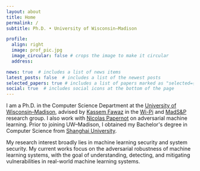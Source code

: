 ```yaml
---
layout: about
title: Home
permalink: /
subtitle: Ph.D. • University of Wisconsin–Madison

profile:
  align: right
  image: prof_pic.jpg
  image_circular: false # crops the image to make it circular
  address: 

news: true  # includes a list of news items
latest_posts: false  # includes a list of the newest posts
selected_papers: true # includes a list of papers marked as "selected={true}"
social: true  # includes social icons at the bottom of the page
---
```


I am a Ph.D. in the Computer Science Department at the [University of Wisconsin–Madison](https://wisc.edu/), advised by [Kassem Fawaz](https://kassemfawaz.com/) in the [Wi-Pi](https://wiscprivacy.com/) and [MadS&P](https://madsp.cs.wisc.edu/) research group. I also work with [Nicolas Papernot](https://www.papernot.fr/) on adversarial machine learning. Prior to joining UW–Madison, I obtained my Bachelor's degree in Computer Science from [Shanghai University](https://www.shu.edu.cn/).

My research interest broadly lies in machine learning security and system security. My current works focus on the adversarial robustness of machine learning systems, with the goal of understanding, detecting, and mitigating vulnerabilities in real-world machine learning systems.

